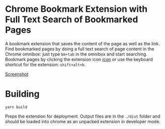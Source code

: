 # Chrome Bookmark Extension with Full Text Search of Bookmarked Pages

A bookmark extension that saves the content of the page as well as the link. Find bookmarked pages by doing a full text search of page content in the Chrome omnibox: just type `bm+tab` in the omnibox and start searching. Bookmark pages by clicking the extension icon [icon](./src/icon.png) or use the keyboard shortcut for the extension: `shift+alt+b`.

[Screenshot](./screenshot.png)

# Building

```Shell
yarn build
```

Preps the extension for deployment. Output files are in the `./dist` folder and should be loaded into chrome as an unpacked extension in developer mode.
